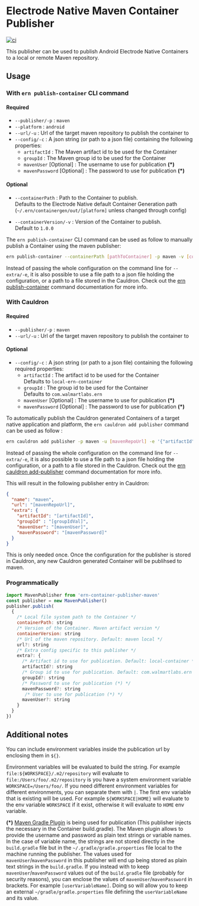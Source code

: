 # Electrode Native Maven Container Publisher

[![ci][1]][2]

This publisher can be used to publish Android Electrode Native Containers to a local or remote Maven repository.

## Usage

### With `ern publish-container` CLI command

#### Required

- `--publisher/-p` : `maven`
- `--platform` : `android`
- `--url/-u` : Url of the target maven repository to publish the container to
- `--config/-c` : A json string (or path to a json file) containing the following properties:
  - `artifactId` : The Maven artifact id to be used for the Container
  - `groupId` : The Maven group id to be used for the Container
  - `mavenUser` [Optional] : The username to use for publication **(*)**
  - `mavenPassword` [Optional] : The password to use for publication **(*)**

#### Optional

- `--containerPath` : Path to the Container to publish.\
Defaults to the Electrode Native default Container Generation path (`~/.ern/containergen/out/[platform]` unless changed through config)

- `--containerVersion/-v` : Version of the Container to publish.\
Default to `1.0.0`

The `ern publish-container` CLI command can be used as follow to manually publish a Container using the maven publisher:

```sh
ern publish-container --containerPath [pathToContainer] -p maven -v [containerVersion] -u [mavenRepoUrl] -e '{"artifactId":"[artifactId]", "groupId":"[groupId]", "mavenUser":"[mavenUser]", "mavenPasword":"[mavenPassword]"}'
```

Instead of passing the whole configuration on the command line for `--extra/-e`, it is also possible to use a file path to a json file holding the configuration, or a path to a file stored in the Cauldron. Check out the [ern publish-container](https://native.electrode.io/cli-commands/publish-container) command documentation for more info.

### With Cauldron

#### Required

- `--publisher/-p` : `maven`
- `--url/-u` : Url of the target maven repository to publish the container to

#### Optional

- `--config/-c` : A json string (or path to a json file) containing the following required properties:
  - `artifactId` : The artifact id to be used for the Container\
  Defaults to `local-ern-container`
  - `groupId` : The group id to be used for the Container\
  Defaults to `com.walmartlabs.ern`
  - `mavenUser` [Optional] : The username to use for publication **(*)**
  - `mavenPassword` [Optional] : The password to use for publication **(*)**

To automatically publish the Cauldron generated Containers of a target native application and platform, the `ern cauldron add publisher` command can be used as follow :

```sh
ern cauldron add publisher -p maven -u [mavenRepoUrl] -e '{"artifactId":"[artifactId]", "groupId":"[groupId]", "mavenUser":"[mavenUser]"", "mavenPassword": "[mavenPassword]"}'
```

Instead of passing the whole configuration on the command line for `--extra/-e`, it is also possible to use a file path to a json file holding the configuration, or a path to a file stored in the Cauldron. Check out the [ern cauldron add-publisher](https://native.electrode.io/cli-commands/cauldron/add-publisher) command documentation for more info.

This will result in the following publisher entry in Cauldron:

```json
{
  "name": "maven",
  "url": "[mavenRepoUrl]",
  "extra": {
    "artifactId": "[artifactId]",
    "groupId" : "[groupIdVal]",
    "mavenUser": "[mavenUser]",
    "mavenPassword": "[mavenPassword]"
  }
}
```

This is only needed once. Once the configuration for the publisher is stored in Cauldron, any new Cauldron generated Container will be publihsed to maven.

### Programmatically

```js
import MavenPublisher from 'ern-container-publisher-maven'
const publisher = new MavenPublisher()
publisher.publish(
  {
    /* Local file system path to the Container */
    containerPath: string
    /* Version of the Container. Maven artifact version */
    containerVersion: string
    /* Url of the maven repository. Default: maven local */
    url?: string
    /* Extra config specific to this publisher */
    extra?: {
      /* Artifact id to use for publication. Default: local-container */
      artifactId?: string
      /* Group id to use for publication. Default: com.walmartlabs.ern */
      groupId?: string
      /* Password to use for publication (*) */
      mavenPassword?: string
       /* User to use for publication (*) */
      mavenUser?: string
    }
  }
})
```

## Additional notes

You can include environment variables inside the publication url by enclosing them in `${}`.

Environment variables will be evaluated to build the string.
For example `file:${WORKSPACE}/.m2/repository` will evaluate to `file:/Users/foo/.m2/repository` is you have a system environment variable `WORKSPACE=/Users/foo/`.
If you need different environment variables for different environments, you can separate them with `|`. The first env variable that is existing will be used. For example `${WORKSPACE|HOME}` will evaluate to the env variable `WORKSPACE` if it exist, otherwise it will evaluate to `HOME` env variable.

**(*)** [Maven Gradle Plugin](https://docs.gradle.org/current/userguide/maven_plugin.html) is being used for publication (This publisher injects the necessary in the Container build.gradle). The Maven plugin allows to provide the username and password as plain text strings or variable names. In the case of variable name, the strings are not stored directly in the `build.gradle` file but in the `~/.gradle/gradle.properties` file local to the machine running the publisher.
The values used for `mavenUser`/`mavenPassword` in this publisher will end up being stored as plain text strings in the `build.gradle`. If you instead with to keep `mavenUser`/`mavenPassword` values out of the `build.gradle` file (probably for security reasons), you can enclose the values of `mavenUser`/`mavenPassword` in brackets. For example `[userVariableName]`. Doing so will allow you to keep an external `~/gradle/gradle.properties` file defining the `userVariableName` and its value.

[1]: https://github.com/electrode-io/ern-container-publisher-maven/workflows/ci/badge.svg
[2]: https://github.com/electrode-io/ern-container-publisher-maven/actions
